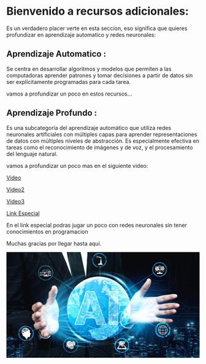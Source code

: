 # Bienvenido a recursos adicionales:
Es un verdadero placer verte en esta seccion, eso significa que quieres profundizar en aprendizaje automatico y redes neuronales:

## Aprendizaje Automatico :

 Se centra en desarrollar algoritmos y modelos que permiten a las computadoras aprender patrones y tomar decisiones a partir de datos sin ser explícitamente programadas para cada tarea.

vamos a profundizar un poco en estos recursos...



## Aprendizaje Profundo :
Es una subcategoría del aprendizaje automático que utiliza redes neuronales artificiales con múltiples capas para aprender representaciones de datos con múltiples niveles de abstracción. Es especialmente efectiva en tareas como el reconocimiento de imágenes y de voz, y el procesamiento del lenguaje natural.

vamos a profundizar un poco mas en el siguiente video:

[Video](https://www.youtube.com/watch?v=iX_on3VxZzk&t=1s)

[Video2](https://www.youtube.com/watch?v=j6eGHROLKP8)

[Video3](https://www.youtube.com/watch?v=JpE4bYyRADI)

[Link Especial](https://playground.tensorflow.org/#activation=tanh&batchSize=10&dataset=circle&regDataset=reg-plane&learningRate=0.03&regularizationRate=0&noise=0&networkShape=8,6,2&seed=0.83735&showTestData=false&discretize=false&percTrainData=50&x=true&y=true&xTimesY=false&xSquared=false&ySquared=false&cosX=false&sinX=false&cosY=false&sinY=false&collectStats=false&problem=classification&initZero=false&hideText=false)

En el link especial podras jugar un poco con redes neuronales sin tener conocimientos en programacion

Muchas gracias por llegar hasta aqui.

<p align="center">
  <img width="1000" src="AI.jpg">
  </p>
